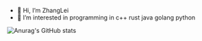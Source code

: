 - 👋 Hi, I’m ZhangLei
- 👀 I’m interested in programming in c++ rust java golang python

<!---
SWJTU-ZhangLei/SWJTU-ZhangLei is a ✨ special ✨ repository because its `README.md` (this file) appears on your GitHub profile.
You can click the Preview link to take a look at your changes.
--->
![Anurag's GitHub stats](https://github-readme-stats.vercel.app/api?username=SWJTU-ZhangLei&show_icons=true&theme=radical)
